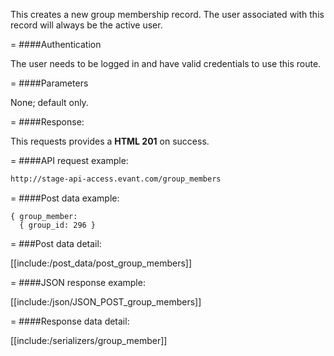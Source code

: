 <!-- --- title: POST /group_members -->

This creates a new group membership record. The user associated with this record will always be the active user.

=
####Authentication

The user needs to be logged in and have valid credentials to use this route. 

=
####Parameters

None; default only.

=
####Response:

This requests provides a <strong>HTML 201</strong> on success.

=
####API request example:
```html
http://stage-api-access.evant.com/group_members
```

=
####Post data example:
```
{ group_member: 
  { group_id: 296 } 
```

=
###Post data detail:

[[include:/post_data/post_group_members]]

=
####JSON response example:

[[include:/json/JSON_POST_group_members]]

=
####Response data detail:

[[include:/serializers/group_member]]